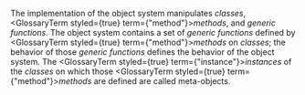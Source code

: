  



The implementation of the object system manipulates *classes*, <GlossaryTerm styled={true} term={"method"}><i>methods</i></GlossaryTerm>, and *generic functions*. The object system contains a set of *generic functions* defined by <GlossaryTerm styled={true} term={"method"}><i>methods</i></GlossaryTerm> on *classes*; the behavior of those *generic functions* defines the behavior of the object system. The <GlossaryTerm styled={true} term={"instance"}><i>instances</i></GlossaryTerm> of the *classes* on which those <GlossaryTerm styled={true} term={"method"}><i>methods</i></GlossaryTerm> are defined are called meta-objects. 



